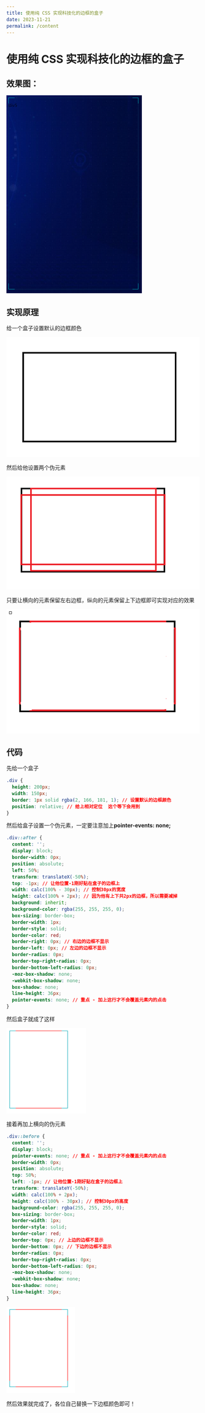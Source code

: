 ```yaml
---
title: 使用纯 CSS 实现科技化的边框的盒子
date: 2023-11-21
permalink: /content
---
```


# 使用纯 CSS 实现科技化的边框的盒子

## 效果图：

![](../../assets/20/1.png)

## 实现原理

给一个盒子设置默认的边框颜色

![](../../assets/20/2.png)

然后给他设置两个伪元素

![](../../assets/20/3.png)

只要让横向的元素保留左右边框，纵向的元素保留上下边框即可实现对应的效果

![](../../assets/20/4.png)

## 代码

先给一个盒子

```css
.div {
  height: 200px;
  width: 150px;
  border: 1px solid rgba(2, 166, 181, 1); // 设置默认的边框颜色
  position: relative; // 给上相对定位  这个等下会用到
}
```

然后给盒子设置一个伪元素，一定要注意加上**pointer-events: none;**

```css
.div::after {
  content: '';
  display: block;
  border-width: 0px;
  position: absolute;
  left: 50%;
  transform: translateX(-50%);
  top: -1px; // 让他位置-1刚好贴在盒子的边框上
  width: calc(100% - 30px); // 控制30px的宽度
  height: calc(100% + 2px); // 因为他有上下共2px的边框，所以需要减掉
  background: inherit;
  background-color: rgba(255, 255, 255, 0);
  box-sizing: border-box;
  border-width: 1px;
  border-style: solid;
  border-color: red;
  border-right: 0px; // 右边的边框不显示
  border-left: 0px; // 左边的边框不显示
  border-radius: 0px;
  border-top-right-radius: 0px;
  border-bottom-left-radius: 0px;
  -moz-box-shadow: none;
  -webkit-box-shadow: none;
  box-shadow: none;
  line-height: 36px;
  pointer-events: none; // 重点 - 加上这行才不会覆盖元素内的点击
}
```

然后盒子就成了这样

![](../../assets/20/5.png)

接着再加上横向的伪元素

```css
.div::before {
  content: '';
  display: block;
  pointer-events: none; // 重点 - 加上这行才不会覆盖元素内的点击
  border-width: 0px;
  position: absolute;
  top: 50%;
  left: -1px; // 让他位置-1刚好贴在盒子的边框上
  transform: translateY(-50%);
  width: calc(100% + 2px);
  height: calc(100% - 30px); // 控制30px的高度
  background-color: rgba(255, 255, 255, 0);
  box-sizing: border-box;
  border-width: 1px;
  border-style: solid;
  border-color: red;
  border-top: 0px; // 上边的边框不显示
  border-bottom: 0px; // 下边的边框不显示
  border-radius: 0px;
  border-top-right-radius: 0px;
  border-bottom-left-radius: 0px;
  -moz-box-shadow: none;
  -webkit-box-shadow: none;
  box-shadow: none;
  line-height: 36px;
}
```

![](../../assets/20/6.png)

然后效果就完成了，各位自己替换一下边框颜色即可！
